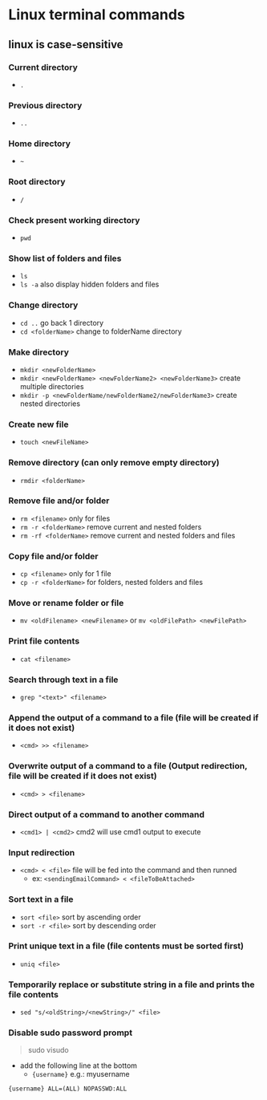 # Linux terminal commands
## linux is case-sensitive
### Current directory
* ```.```
### Previous directory
* ```..```
### Home directory
* ```~```
### Root directory
* ```/```
### Check present working directory
* ```pwd```
### Show list of folders and files
* ```ls```
* ```ls -a``` also display hidden folders and files
### Change directory
* ```cd ..``` go back 1 directory
* ```cd <folderName>``` change to folderName directory
### Make directory
* ```mkdir <newFolderName>```
* ```mkdir <newFolderName> <newFolderName2> <newFolderName3>``` create multiple directories
* ```mkdir -p <newFolderName/newFolderName2/newFolderName3>``` create nested directories
### Create new file
* ```touch <newFileName>```
### Remove directory (can only remove empty directory)
* ```rmdir <folderName>```
### Remove file and/or folder
* ```rm <filename>``` only for files
* ```rm -r <folderName>``` remove current and nested folders
* ```rm -rf <folderName>``` remove current and nested folders and files
### Copy file and/or folder
* ```cp <filename>``` only for 1 file
* ```cp -r <folderName>``` for folders, nested folders and files
### Move or rename folder or file
* ```mv <oldFilename> <newFilename>``` or ```mv <oldFilePath> <newFilePath>```
### Print file contents
* ```cat <filename>```
### Search through text in a file
* ```grep "<text>" <filename>```
### Append the output of a command to a file (file will be created if it does not exist)
* ```<cmd> >> <filename>```
### Overwrite output of a command to a file (Output redirection, file will be created if it does not exist)
* ```<cmd> > <filename>```
### Direct output of a command to another command
* ```<cmd1> | <cmd2>``` cmd2 will use cmd1 output to execute
### Input redirection
* ```<cmd> < <file>``` file will be fed into the command and then runned
  * ex: ```<sendingEmailCommand> < <fileToBeAttached>```
### Sort text in a file
* ```sort <file>``` sort by ascending order
* ```sort -r <file>``` sort by descending order
### Print unique text in a file (file contents must be sorted first)
* ```uniq <file>```
### Temporarily replace or substitute string in a file and prints the file contents
* ```sed "s/<oldString>/<newString>/" <file>```
### Disable sudo password prompt
> sudo visudo
- add the following line at the bottom
  - ```{username}``` e.g.: myusername
```
{username} ALL=(ALL) NOPASSWD:ALL
```
